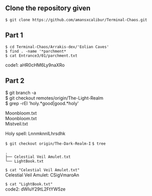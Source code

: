 ## Clone the repository given
`$ git clone https://github.com/amansxcalibur/Terminal-Chaos.git`

## Part 1
```
$ cd Terminal-Chaos/Arrakis-dex/'Eolian Caves' 
$ find . -name '*parchment*
$ cat Entrance3/01/parchment.txt
```

code1: aHR0cHM6Ly9naXRo

## Part 2

$ git branch -a  
$ git checkout remotes/origin/The-Light-Realm  
$ grep -rEl 'holy.*good|good.*holy'  

Moonbloom.txt   
Moonbloom.txt  
Mistveil.txt   

Holy spell: LnnmknnlLhrsdhk

`$ git checkout origin/The-Dark-Realm-I`
`$ tree`

```
.
├── Celestial Veil Amulet.txt
└── LightBook.txt
```

`$ cat "Celestial Veil Amulet.txt"`  
Celestial Veil Amulet: CSigVmaroAn

`$ cat "LightBook.txt"`  
code2: dWIuY29tL2FtYW5ze
